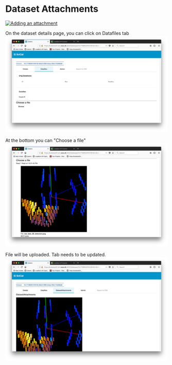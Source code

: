 # Dataset Attachments

[![Adding an attachment]()](https://scicatproject.github.io/img/f1-2020-07-14_16.56.44.mp4)

On the dataset details page, you can click on Datafiles tab
![Choose an image file, must be udner 16 MB limit](../img/attach1.png)


At the bottom you can "Choose a file"
![Choose an image file, must be under 16 MB limit](../img/attach2.png)


File will be uploaded. Tab needs to be updated.
![Choose an image file, must be udner 16 MB limit](../img/attach3.png)







